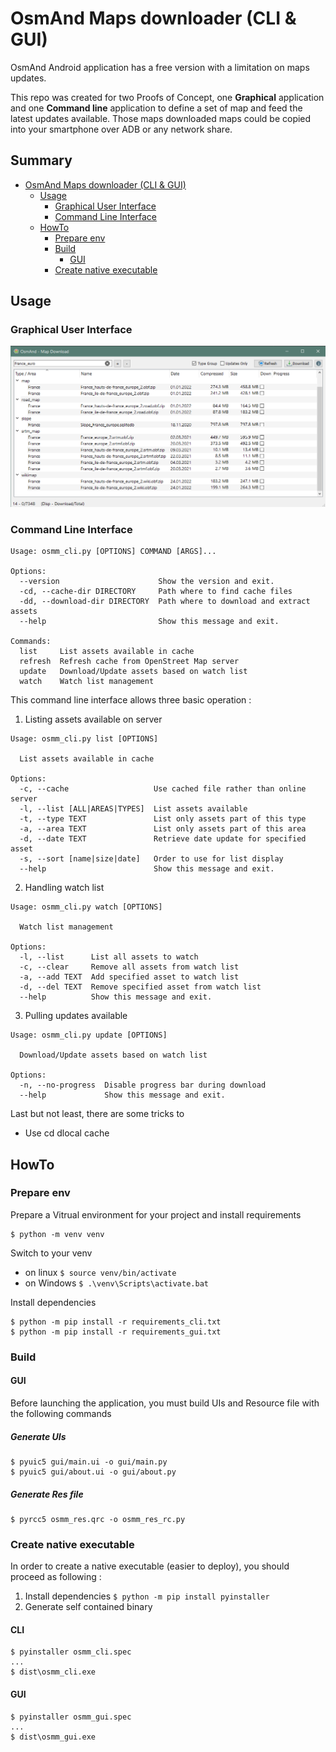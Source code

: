 # OsmAnd Maps downloader (CLI &amp; GUI)

OsmAnd Android application has a free version with a limitation on maps updates.

This repo was created for two Proofs of Concept, one **Graphical** application and one **Command 
line** application to define a set of map and feed the latest updates available. Those maps
downloaded maps could be copied into your smartphone over ADB or any network share.

## Summary

- [OsmAnd Maps downloader (CLI &amp; GUI)](#osmand-maps-downloader--cli--amp--gui-)
  * [Usage](#usage)
    + [Graphical User Interface](#graphical-user-interface)
    + [Command Line Interface](#command-line-interface)
  * [HowTo](#howto)
    + [Prepare env](#prepare-env)
    + [Build](#build)
      - [GUI](#gui)
    + [Create native executable](#create-native-executable)

## Usage

### Graphical User Interface
![](./res/screenshot.png)

### Command Line Interface
````
Usage: osmm_cli.py [OPTIONS] COMMAND [ARGS]...

Options:
  --version                      Show the version and exit.
  -cd, --cache-dir DIRECTORY     Path where to find cache files
  -dd, --download-dir DIRECTORY  Path where to download and extract assets
  --help                         Show this message and exit.

Commands:
  list     List assets available in cache
  refresh  Refresh cache from OpenStreet Map server
  update   Download/Update assets based on watch list
  watch    Watch list management
````

This command line interface allows three basic operation :
1) Listing assets available on server 
````
Usage: osmm_cli.py list [OPTIONS]

  List assets available in cache

Options:
  -c, --cache                   Use cached file rather than online server
  -l, --list [ALL|AREAS|TYPES]  List assets available
  -t, --type TEXT               List only assets part of this type
  -a, --area TEXT               List only assets part of this area
  -d, --date TEXT               Retrieve date update for specified asset
  -s, --sort [name|size|date]   Order to use for list display
  --help                        Show this message and exit.
````
2) Handling watch list 
````
Usage: osmm_cli.py watch [OPTIONS]

  Watch list management

Options:
  -l, --list      List all assets to watch
  -c, --clear     Remove all assets from watch list
  -a, --add TEXT  Add specified asset to watch list
  -d, --del TEXT  Remove specified asset from watch list
  --help          Show this message and exit.
````
3) Pulling updates available
````
Usage: osmm_cli.py update [OPTIONS]

  Download/Update assets based on watch list

Options:
  -n, --no-progress  Disable progress bar during download
  --help             Show this message and exit.
````

Last but not least, there are some tricks to
  * Use cd dlocal cache
  
## HowTo

### Prepare env

Prepare a Vitrual environment for your project and install requirements
```
$ python -m venv venv
```

Switch to your venv 
* on linux `$ source venv/bin/activate`
* on Windows `$ .\venv\Scripts\activate.bat`

Install dependencies
```
$ python -m pip install -r requirements_cli.txt
$ python -m pip install -r requirements_gui.txt
```

### Build

#### GUI
Before launching the application, you must build UIs and Resource file with the following commands
##### Generate UIs
	$ pyuic5 gui/main.ui -o gui/main.py
	$ pyuic5 gui/about.ui -o gui/about.py

##### Generate Res file
	$ pyrcc5 osmm_res.qrc -o osmm_res_rc.py


### Create native executable

In order to create a native executable (easier to deploy), you should proceed as following :

1. Install dependencies `$ python -m pip install pyinstaller`
2. Generate self contained binary


#### CLI
```
$ pyinstaller osmm_cli.spec
...
$ dist\osmm_cli.exe
```

#### GUI
```
$ pyinstaller osmm_gui.spec
...
$ dist\osmm_gui.exe
```